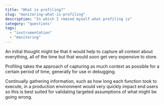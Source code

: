 ```yaml
---
title: "What is profiling?"
slug: "monitoring-what-is-profiling"
description: "In which I remind myself what profiling is"
category: "questions"
tags:
  - "instrumentation"
  - "monitoring"
---
```


An initial thought might be that it would help to capture all context about everything, all of the time but that would soon get very expensive to store.

Profiling takes the approach of capturing as much context as possible for a certain period of time, generally for use in debugging.

Continually gathering information, such as how long each function took to execute, in a production environment would very quickly impact end users so this is best suited for validating targeted assumptions of what might be going wrong.
